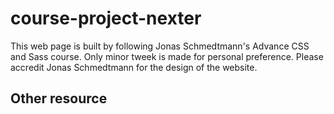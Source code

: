 # course-project-nexter
This web page is built by following Jonas Schmedtmann's Advance CSS and Sass course. 
Only minor tweek is made for personal preference. Please accredit Jonas Schmedtmann for
the design of the website.
## Other resource
